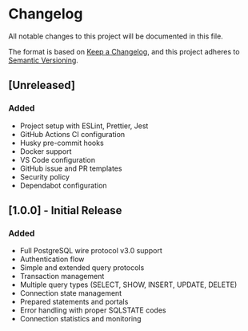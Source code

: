 # Changelog

All notable changes to this project will be documented in this file.

The format is based on [Keep a Changelog](https://keepachangelog.com/en/1.0.0/),
and this project adheres to [Semantic Versioning](https://semver.org/spec/v2.0.0.html).

## [Unreleased]

### Added

- Project setup with ESLint, Prettier, Jest
- GitHub Actions CI configuration
- Husky pre-commit hooks
- Docker support
- VS Code configuration
- GitHub issue and PR templates
- Security policy
- Dependabot configuration

## [1.0.0] - Initial Release

### Added

- Full PostgreSQL wire protocol v3.0 support
- Authentication flow
- Simple and extended query protocols
- Transaction management
- Multiple query types (SELECT, SHOW, INSERT, UPDATE, DELETE)
- Connection state management
- Prepared statements and portals
- Error handling with proper SQLSTATE codes
- Connection statistics and monitoring
